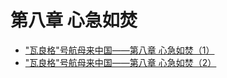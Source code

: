 # 第八章 心急如焚

* ["瓦良格"号航母来中国——第八章 心急如焚（1）](http://mp.weixin.qq.com/s?__biz=MzI2MjQ3MTM5OA==&mid=2247483768&idx=1&sn=1f4026286817f9582121604e619cdad3)
* ["瓦良格"号航母来中国——第八章 心急如焚（2）](http://mp.weixin.qq.com/s?__biz=MzI2MjQ3MTM5OA==&mid=2247483772&idx=1&sn=1a8860d751e5ac1c712f9542500d8b35)
